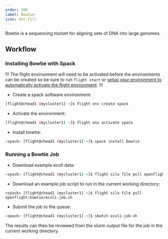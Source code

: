 ```yaml
---
order: 100
label: Bowtie
icon: dot-fill
---
```


Bowtie is a sequencing toolset for aligning sets of DNA into large genomes.

## Workflow

### Installing Bowtie with Spack

!!!
The flight environment will need to be activated before the environments can be created so be sure to run `flight start` or [setup your environment to automatically activate the flight environment](/flight_environment_usage/flight_overview/flight_system/#activating-the-flight-system).
!!!

- Create a spack software environment:

```bash
[flight@chead1 (mycluster1) ~]$ flight env create spack
```

- Activate the environment:

```bash
[flight@chead1 (mycluster1) ~]$ flight env activate spack
```
- Install bowtie:

```bash
<spack> [flight@chead1 (mycluster1) ~]$ spack install bowtie
```
### Running a Bowtie Job

- Download example ecoli data:

```bash
<spack> [flight@chead1 (mycluster1) ~]$ flight silo file pull openflight:bowtie/ecoli.fq
```

- Download an example job script to run in the current working directory:

```
<spack> [flight@chead1 (mycluster1) ~]$ flight silo file pull openflight:bowtie/ecoli-job.sh
```

- Submit the job to the queue:

```bash
<spack> [flight@chead1 (mycluster1) ~]$ sbatch ecoli-job.sh
```

The results can then be reviewed from the slurm output file for the job in the current working directory. 
